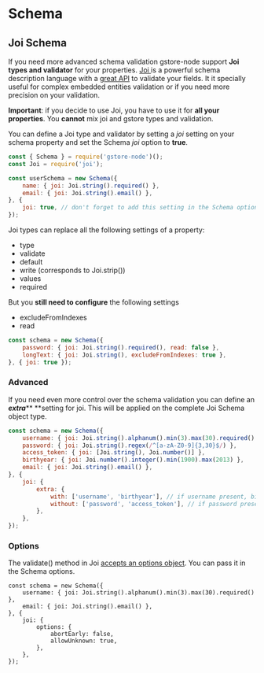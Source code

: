 # Schema

## Joi Schema

If you need more advanced schema validation gstore-node support **Joi types and validator** for your properties. [Joi ](https://www.npmjs.com/package/joi)is a powerful schema description language with a [great API](https://github.com/hapijs/joi/blob/v13.0.1/API.md) to validate your fields. It it specially useful for complex embedded entities validation or if you need more precision on your validation.

**Important**: if you decide to use Joi, you have to use it for **all your properties**. You **cannot** mix joi and gstore types and validation.

You can define a Joi type and validator by setting a _joi_ setting on your schema property and set the Schema _joi_ option to **true**.

```js
const { Schema } = require('gstore-node')();
const Joi = require('joi');

const userSchema = new Schema({
    name: { joi: Joi.string().required() },
    email: { joi: Joi.string().email() },
}, {
    joi: true, // don't forget to add this setting in the Schema options
});
```

Joi types can replace all the following settings of a property:

* type
* validate
* default
* write \(corresponds to Joi.strip\(\)\)
* values
* required

But you **still need to configure** the following settings

* excludeFromIndexes
* read

```js
const schema = new Schema({
    password: { joi: Joi.string().required(), read: false },
    longText: { joi: Joi.string(), excludeFromIndexes: true },
}, { joi: true });
```

### Advanced

If you need even more control over the schema validation you can define an _**extra**_** **setting for joi. This will be applied on the complete Joi Schema object type.

```js
const schema = new Schema({
    username: { joi: Joi.string().alphanum().min(3).max(30).required() },
    password: { joi: Joi.string().regex(/^[a-zA-Z0-9]{3,30}$/) },
    access_token: { joi: [Joi.string(), Joi.number()] },
    birthyear: { joi: Joi.number().integer().min(1900).max(2013) },
    email: { joi: Joi.string().email() },
}, {
    joi: {
        extra: {
            with: ['username', 'birthyear'], // if username present, birthyear must be too
            without: ['password', 'access_token'], // if password present, access_token cannot
        },
    },
});
```

### Options

The validate\(\) method in Joi [accepts an options object](https://github.com/hapijs/joi/blob/v13.0.1/API.md#validatevalue-schema-options-callback). You can pass it in the Schema options.

```
const schema = new Schema({
    username: { joi: Joi.string().alphanum().min(3).max(30).required() },
    email: { joi: Joi.string().email() },
}, {
    joi: {
        options: {
            abortEarly: false,
            allowUnknown: true,
        },
    },
});
```



